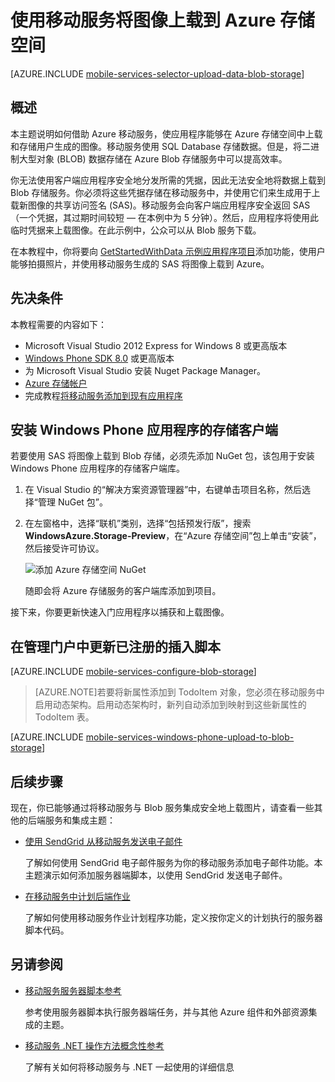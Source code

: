 <properties 
	pageTitle="使用移动服务将图像上载到 Blob 存储 (Windows Phone) | 移动服务" 
	description="了解如何使用移动服务将图像上载到 Azure Blob 存储。" 
	documentationCenter="windows" 
	authors="ggailey777" 
	services="mobile-services" 
	manager="dwrede" 
	editor=""/>

<tags 
	ms.service="mobile-services" 
	ms.date="06/04/2015" 
	wacn.date=""/>

#  使用移动服务将图像上载到 Azure 存储空间

[AZURE.INCLUDE [mobile-services-selector-upload-data-blob-storage](../includes/mobile-services-selector-upload-data-blob-storage.md)]

## 概述

本主题说明如何借助 Azure 移动服务，使应用程序能够在 Azure 存储空间中上载和存储用户生成的图像。移动服务使用 SQL Database 存储数据。但是，将二进制大型对象 (BLOB) 数据存储在 Azure Blob 存储服务中可以提高效率。

你无法使用客户端应用程序安全地分发所需的凭据，因此无法安全地将数据上载到 Blob 存储服务。你必须将这些凭据存储在移动服务中，并使用它们来生成用于上载新图像的共享访问签名 (SAS)。移动服务会向客户端应用程序安全返回 SAS（一个凭据，其过期时间较短 &mdash; 在本例中为 5 分钟）。然后，应用程序将使用此临时凭据来上载图像。在此示例中，公众可以从 Blob 服务下载。

在本教程中，你将要向 [GetStartedWithData 示例应用程序项目](mobile-services-windows-phone-get-started-data)添加功能，使用户能够拍摄照片，并使用移动服务生成的 SAS 将图像上载到 Azure。


## 先决条件

本教程需要的内容如下：

+ Microsoft Visual Studio 2012 Express for Windows 8 或更高版本
+ [Windows Phone SDK 8.0] 或更高版本
+ 为 Microsoft Visual Studio 安装 Nuget Package Manager。
+ [Azure 存储帐户][How To Create a Storage Account]
+ 完成教程[将移动服务添加到现有应用程序](mobile-services-windows-phone-get-started-data)  


## 安装 Windows Phone 应用程序的存储客户端

若要使用 SAS 将图像上载到 Blob 存储，必须先添加 NuGet 包，该包用于安装 Windows Phone 应用程序的存储客户端库。

1. 在 Visual Studio 的“解决方案资源管理器”中，右键单击项目名称，然后选择“管理 NuGet 包”。

2. 在左窗格中，选择“联机”类别，选择“包括预发行版”，搜索 **WindowsAzure.Storage-Preview**，在“Azure 存储空间”包上单击“安装”，然后接受许可协议。

  	![添加 Azure 存储空间 NuGet](./media/mobile-services-windows-phone-upload-data-blob-storage/mobile-add-storage-nuget-package-dotnet.png)

  	随即会将 Azure 存储服务的客户端库添加到项目。

接下来，你要更新快速入门应用程序以捕获和上载图像。

## 在管理门户中更新已注册的插入脚本


[AZURE.INCLUDE [mobile-services-configure-blob-storage](../includes/mobile-services-configure-blob-storage.md)]

>[AZURE.NOTE]若要将新属性添加到 TodoItem 对象，您必须在移动服务中启用动态架构。启用动态架构时，新列自动添加到映射到这些新属性的 TodoItem 表。

[AZURE.INCLUDE [mobile-services-windows-phone-upload-to-blob-storage](../includes/mobile-services-windows-phone-upload-to-blob-storage.md)]


## 后续步骤

现在，你已能够通过将移动服务与 Blob 服务集成安全地上载图片，请查看一些其他的后端服务和集成主题：

+ [使用 SendGrid 从移动服务发送电子邮件]
 
  了解如何使用 SendGrid 电子邮件服务为你的移动服务添加电子邮件功能。本主题演示如何添加服务器端脚本，以使用 SendGrid 发送电子邮件。

+ [在移动服务中计划后端作业]

  了解如何使用移动服务作业计划程序功能，定义按你定义的计划执行的服务器脚本代码。

## 另请参阅

+ [移动服务服务器脚本参考]

  参考使用服务器脚本执行服务器端任务，并与其他 Azure 组件和外部资源集成的主题。
 
+ [移动服务 .NET 操作方法概念性参考]

  了解有关如何将移动服务与 .NET 一起使用的详细信息
  
<!-- Images. -->

<!-- URLs. -->
[使用 SendGrid 从移动服务发送电子邮件]: /documentation/articles/store-sendgrid-mobile-services-send-email-scripts
[在移动服务中计划后端作业]: /documentation/articles/mobile-services-schedule-recurring-tasks
[移动服务服务器脚本参考]: /documentation/articles/mobile-services-how-to-use-server-scripts
[Get started with Mobile Services]: /documentation/articles/mobile-services-windows-phone-get-started

[Azure Management Portal]: https://manage.windowsazure.cn/
[How To Create a Storage Account]: /documentation/articles/storage-create-storage-account
[Azure Storage Client library for Store apps]: http://go.microsoft.com/fwlink/p/?LinkId=276866
[移动服务 .NET 操作方法概念性参考]: /documentation/articles/mobile-services-windows-dotnet-how-to-use-client-library
[Windows Phone SDK 8.0]: http://www.microsoft.com/zh-cn/download/details.aspx?id=35471

<!---HONumber=HO63-->